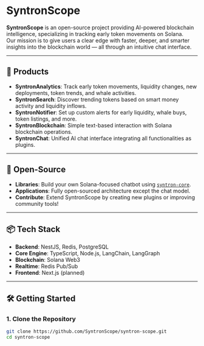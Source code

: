 # SyntronScope

**SyntronScope** is an open-source project providing AI-powered blockchain intelligence, specializing in tracking early token movements on Solana.  
Our mission is to give users a clear edge with faster, deeper, and smarter insights into the blockchain world — all through an intuitive chat interface.

---

## 🚀 Products
- **SyntronAnalytics**: Track early token movements, liquidity changes, new deployments, token trends, and whale activities.
- **SyntronSearch**: Discover trending tokens based on smart money activity and liquidity inflows.
- **SyntronNotifier**: Set up custom alerts for early liquidity, whale buys, token listings, and more.
- **SyntronBlockchain**: Simple text-based interaction with Solana blockchain operations.
- **SyntronChat**: Unified AI chat interface integrating all functionalities as plugins.

---

## 🧩 Open-Source
- **Libraries**: Build your own Solana-focused chatbot using [`syntron-core`](libs/core/).
- **Applications**: Fully open-sourced architecture except the chat model.
- **Contribute**: Extend SyntronScope by creating new plugins or improving community tools!

---

## 📦 Tech Stack
- **Backend**: NestJS, Redis, PostgreSQL
- **Core Engine**: TypeScript, Node.js, LangChain, LangGraph
- **Blockchain**: Solana Web3
- **Realtime**: Redis Pub/Sub
- **Frontend**: Next.js (planned)

---

## 🛠️ Getting Started

### 1. Clone the Repository

```bash
git clone https://github.com/SyntronScope/syntron-scope.git
cd syntron-scope
